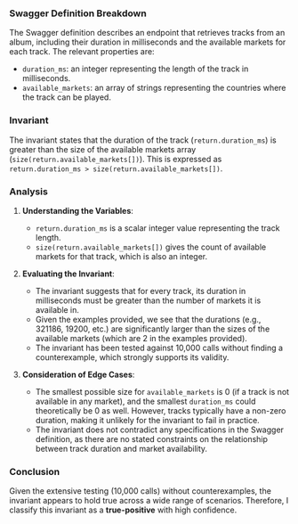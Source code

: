 ### Swagger Definition Breakdown
The Swagger definition describes an endpoint that retrieves tracks from an album, including their duration in milliseconds and the available markets for each track. The relevant properties are:
- `duration_ms`: an integer representing the length of the track in milliseconds.
- `available_markets`: an array of strings representing the countries where the track can be played.

### Invariant
The invariant states that the duration of the track (`return.duration_ms`) is greater than the size of the available markets array (`size(return.available_markets[])`). This is expressed as `return.duration_ms > size(return.available_markets[])`.

### Analysis
1. **Understanding the Variables**: 
   - `return.duration_ms` is a scalar integer value representing the track length.
   - `size(return.available_markets[])` gives the count of available markets for that track, which is also an integer.

2. **Evaluating the Invariant**: 
   - The invariant suggests that for every track, its duration in milliseconds must be greater than the number of markets it is available in. 
   - Given the examples provided, we see that the durations (e.g., 321186, 19200, etc.) are significantly larger than the sizes of the available markets (which are 2 in the examples provided). 
   - The invariant has been tested against 10,000 calls without finding a counterexample, which strongly supports its validity.

3. **Consideration of Edge Cases**: 
   - The smallest possible size for `available_markets` is 0 (if a track is not available in any market), and the smallest `duration_ms` could theoretically be 0 as well. However, tracks typically have a non-zero duration, making it unlikely for the invariant to fail in practice.
   - The invariant does not contradict any specifications in the Swagger definition, as there are no stated constraints on the relationship between track duration and market availability.

### Conclusion
Given the extensive testing (10,000 calls) without counterexamples, the invariant appears to hold true across a wide range of scenarios. Therefore, I classify this invariant as a **true-positive** with high confidence.
